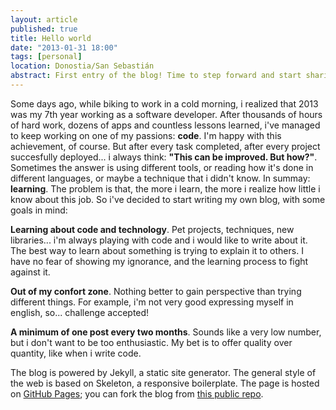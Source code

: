 ```yaml
---
layout: article
published: true
title: Hello world
date: "2013-01-31 18:00"
tags: [personal]
location: Donostia/San Sebastián
abstract: First entry of the blog! Time to step forward and start sharing ideas, pet projects, techniques... 
---
```


Some days ago, while biking to work in a cold morning, i realized that 2013 was my 7th year working as a software developer. After thousands of hours of hard work, dozens of apps and countless lessons learned, i've managed to keep working on one of my passions: **code**. I'm happy with this achievement, of course. But after every task completed, after every project succesfully deployed... i always think: **"This can be improved. But how?"**. Sometimes the answer is using different tools, or reading how it's done in different languages, or maybe a technique that i didn't know. In summay: **learning**. The problem is that, the more i learn, the more i realize how little i know about this job. So i've decided to start writing my own blog, with some goals in mind:

**Learning about code and technology**. Pet projects, techniques, new libraries... i'm always playing with code and i would like to write about it. The best way to learn about something is trying to explain it to others. I have no fear of showing my ignorance, and the learning process to fight against it.

**Out of my confort zone**. Nothing better to gain perspective than trying different things. For example, i'm not very good expressing myself in english, so... challenge accepted!

**A minimum of one post every two months**. Sounds like a very low number, but i don't want to be too enthusiastic. My bet is to offer quality over quantity, like when i write code.

The blog is powered by Jekyll, a static site generator. The general style of the web is based on Skeleton, a responsive boilerplate. The page is hosted on [GitHub Pages][github_pages]; you can fork the blog from [this public repo][public_repo].

[github_pages]: http://pages.github.com
[public_repo]: https://github.com/rmhdev/rmhdev.github.com
